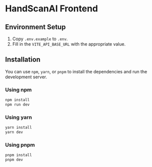 # HandScanAI Frontend

## Environment Setup

1. Copy `.env.example` to `.env`.
2. Fill in the `VITE_API_BASE_URL` with the appropriate value.

## Installation

You can use `npm`, `yarn`, or `pnpm` to install the dependencies and run the development server.

### Using npm

```bash
npm install
npm run dev
```

### Using yarn

```bash
yarn install
yarn dev
```

### Using pnpm

```bash
pnpm install
pnpm dev
```

